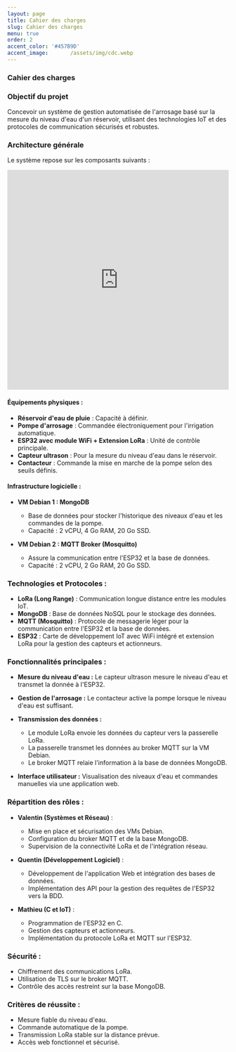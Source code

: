 ```yaml
---
layout: page
title: Cahier des charges
slug: Cahier des charges
menu: true
order: 2
accent_color: '#457B9D'
accent_image:       /assets/img/cdc.webp
---
```


### Cahier des charges

### Objectif du projet
Concevoir un système de gestion automatisée de l'arrosage basé sur la mesure du niveau d'eau d'un réservoir, utilisant des technologies IoT et des protocoles de communication sécurisés et robustes.

### Architecture générale
Le système repose sur les composants suivants :

<iframe frameborder="0" style="width:100%;height:500px;" src="https://viewer.diagrams.net/?tags=%7B%7D&lightbox=1&highlight=0000ff&edit=_blank&layers=1&nav=1#Uhttps%3A%2F%2Fdrive.google.com%2Fuc%3Fid%3D1WwxH-btsl_lDIhhsQXZ52Vtq_VnEjBrY%26export%3Ddownload"></iframe>

#### Équipements physiques :
- **Réservoir d'eau de pluie** : Capacité à définir.  
- **Pompe d'arrosage** : Commandée électroniquement pour l'irrigation automatique.  
- **ESP32 avec module WiFi + Extension LoRa** : Unité de contrôle principale.  
- **Capteur ultrason** : Pour la mesure du niveau d'eau dans le réservoir.  
- **Contacteur** : Commande la mise en marche de la pompe selon des seuils définis.

#### Infrastructure logicielle :
- **VM Debian 1 : MongoDB**  
   - Base de données pour stocker l'historique des niveaux d'eau et les commandes de la pompe.  
   - Capacité : 2 vCPU, 4 Go RAM, 20 Go SSD.  

- **VM Debian 2 : MQTT Broker (Mosquitto)**  
   - Assure la communication entre l'ESP32 et la base de données.  
   - Capacité : 2 vCPU, 2 Go RAM, 20 Go SSD.

### Technologies et Protocoles :
- **LoRa (Long Range)** : Communication longue distance entre les modules IoT.  
- **MongoDB** : Base de données NoSQL pour le stockage des données.  
- **MQTT (Mosquitto)** : Protocole de messagerie léger pour la communication entre l'ESP32 et la base de données.  
- **ESP32** : Carte de développement IoT avec WiFi intégré et extension LoRa pour la gestion des capteurs et actionneurs.  

### Fonctionnalités principales :
- **Mesure du niveau d'eau :** Le capteur ultrason mesure le niveau d'eau et transmet la donnée à l'ESP32.  
- **Gestion de l'arrosage :** Le contacteur active la pompe lorsque le niveau d'eau est suffisant.  
- **Transmission des données :**  
   - Le module LoRa envoie les données du capteur vers la passerelle LoRa.  
   - La passerelle transmet les données au broker MQTT sur la VM Debian.  
   - Le broker MQTT relaie l'information à la base de données MongoDB.  

- **Interface utilisateur :** Visualisation des niveaux d'eau et commandes manuelles via une application web.  

### Répartition des rôles :
- **Valentin (Systèmes et Réseau)** :  
   - Mise en place et sécurisation des VMs Debian.  
   - Configuration du broker MQTT et de la base MongoDB.  
   - Supervision de la connectivité LoRa et de l'intégration réseau.  

- **Quentin (Développement Logiciel)** :  
   - Développement de l'application Web et intégration des bases de données.  
   - Implémentation des API pour la gestion des requêtes de l'ESP32 vers la BDD.  

- **Mathieu (C et IoT)** :  
   - Programmation de l'ESP32 en C.  
   - Gestion des capteurs et actionneurs.  
   - Implémentation du protocole LoRa et MQTT sur l'ESP32.  

### Sécurité :
- Chiffrement des communications LoRa.  
- Utilisation de TLS sur le broker MQTT.  
- Contrôle des accès restreint sur la base MongoDB.  

### Critères de réussite :
- Mesure fiable du niveau d'eau.  
- Commande automatique de la pompe.  
- Transmission LoRa stable sur la distance prévue.  
- Accès web fonctionnel et sécurisé.
